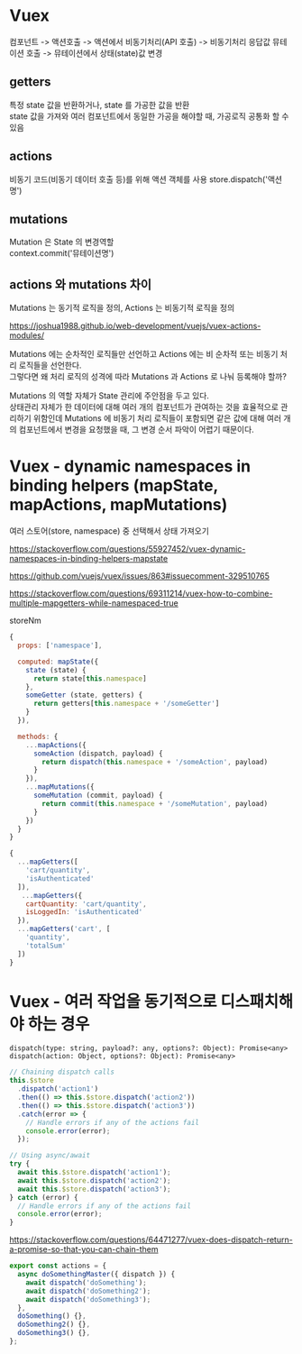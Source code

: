 # Vuex

컴포넌트 -> 액션호출 -> 액션에서 비동기처리(API 호출) -> 비동기처리 응답값 뮤테이션 호출 -> 뮤테이션에서 상태(state)값 변경

## getters

특정 state 값을 반환하거나, state 를 가공한 값을 반환  
state 값을 가져와 여러 컴포넌트에서 동일한 가공을 해야할 때, 가공로직 공통화 할 수 있음

## actions

비동기 코드(비동기 데이터 호출 등)를 위해 액션 객체를 사용
store.dispatch('액션명')

## mutations

Mutation 은 State 의 변경역할  
context.commit('뮤테이션명')

## actions 와 mutations 차이

Mutations 는 동기적 로직을 정의, Actions 는 비동기적 로직을 정의

https://joshua1988.github.io/web-development/vuejs/vuex-actions-modules/

Mutations 에는 순차적인 로직들만 선언하고 Actions 에는 비 순차적 또는 비동기 처리 로직들을 선언한다.  
그렇다면 왜 처리 로직의 성격에 따라 Mutations 과 Actions 로 나눠 등록해야 할까?

Mutations 의 역할 자체가 State 관리에 주안점을 두고 있다.  
상태관리 자체가 한 데이터에 대해 여러 개의 컴포넌트가 관여하는 것을 효율적으로 관리하기 위함인데 Mutations 에 비동기 처리 로직들이 포함되면 같은 값에 대해 여러 개의 컴포넌트에서 변경을 요청했을 때, 그 변경 순서 파악이 어렵기 때문이다.

# Vuex - dynamic namespaces in binding helpers (mapState, mapActions, mapMutations)

여러 스토어(store, namespace) 중 선택해서 상태 가져오기

https://stackoverflow.com/questions/55927452/vuex-dynamic-namespaces-in-binding-helpers-mapstate

https://github.com/vuejs/vuex/issues/863#issuecomment-329510765

https://stackoverflow.com/questions/69311214/vuex-how-to-combine-multiple-mapgetters-while-namespaced-true

storeNm

```javascript
{
  props: ['namespace'],

  computed: mapState({
    state (state) {
      return state[this.namespace]
    },
    someGetter (state, getters) {
      return getters[this.namespace + '/someGetter']
    }
  }),

  methods: {
    ...mapActions({
      someAction (dispatch, payload) {
        return dispatch(this.namespace + '/someAction', payload)
      }
    }),
    ...mapMutations({
      someMutation (commit, payload) {
        return commit(this.namespace + '/someMutation', payload)
      }
    })
  }
}
```

```javascript
{
  ...mapGetters([
    'cart/quantity',
    'isAuthenticated'
  ]),
   ...mapGetters({
    cartQuantity: 'cart/quantity',
    isLoggedIn: 'isAuthenticated'
  }),
  ...mapGetters('cart', [
    'quantity',
    'totalSum'
  ])
}
```

# Vuex - 여러 작업을 동기적으로 디스패치해야 하는 경우

```
dispatch(type: string, payload?: any, options?: Object): Promise<any>
dispatch(action: Object, options?: Object): Promise<any>
```

```javascript
// Chaining dispatch calls
this.$store
  .dispatch('action1')
  .then(() => this.$store.dispatch('action2'))
  .then(() => this.$store.dispatch('action3'))
  .catch(error => {
    // Handle errors if any of the actions fail
    console.error(error);
  });
```

```javascript
// Using async/await
try {
  await this.$store.dispatch('action1');
  await this.$store.dispatch('action2');
  await this.$store.dispatch('action3');
} catch (error) {
  // Handle errors if any of the actions fail
  console.error(error);
}
```

https://stackoverflow.com/questions/64471277/vuex-does-dispatch-return-a-promise-so-that-you-can-chain-them

```javascript
export const actions = {
  async doSomethingMaster({ dispatch }) {
    await dispatch('doSomething');
    await dispatch('doSomething2');
    await dispatch('doSomething3');
  },
  doSomething() {},
  doSomething2() {},
  doSomething3() {},
};
```
